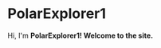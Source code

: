 # PolarExplorer1
Hi, I'm <b>PolarExplorer1!<b> Welcome to the site.
<script src="http://code.jquery.com/jquery-1.4.2.min.js"></script> <script> var x = document.getElementsByClassName("site-footer-credits"); setTimeout(() => { x[0].remove(); }, 10); </script>
